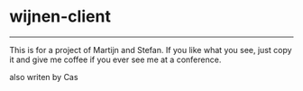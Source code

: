 # wijnen-client
-----------------
This is for a project of Martijn and Stefan. If you like what you see, just copy it and give me coffee if you ever see me at a conference.

also writen by Cas
